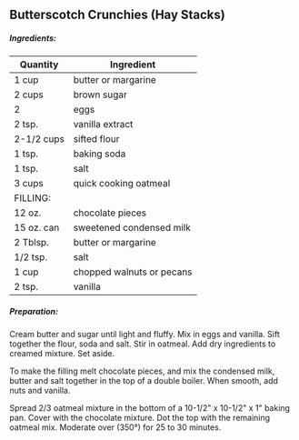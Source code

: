 
## Butterscotch Crunchies (Hay Stacks)

##### Ingredients:

| Quantity   | Ingredient                |
|------------|---------------------------|
| 1 cup      | butter or margarine       |
| 2 cups     | brown sugar               |
| 2          | eggs                      |
| 2 tsp.     | vanilla extract           |
| 2-1/2 cups | sifted flour              |
| 1 tsp.     | baking soda               |
| 1 tsp.     | salt                      |
| 3 cups     | quick cooking oatmeal     |
| FILLING:   |                           |
| 12 oz.     | chocolate pieces          |
| 15 oz. can | sweetened condensed milk  |
| 2 Tblsp.   | butter or margarine       |
| 1/2 tsp.   | salt                      |
| 1 cup      | chopped walnuts or pecans |
| 2 tsp.     | vanilla                   |

##### Preparation:
Cream butter and sugar until light and fluffy.  Mix in eggs and vanilla.  Sift together 
the flour, soda and salt.  Stir in oatmeal.  Add dry ingredients to creamed mixture. Set aside.

To make the filling melt chocolate pieces, and mix the condensed milk, butter and 
salt together in the top of a double boiler. When smooth, add nuts and vanilla.

Spread 2/3 oatmeal mixture in the bottom of a 10-1/2" x 10-1/2" x 1" baking pan. Cover with
the chocolate mixture. Dot the top with the remaining oatmeal mix.  Moderate over (350&deg;) for
25 to 30 minutes.
